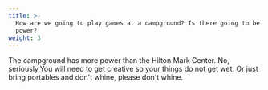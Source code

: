 ```yaml
---
title: >-
  How are we going to play games at a campground? Is there going to be any
  power?
weight: 3
---
```

The campground has more power than the Hilton Mark Center. No, seriously.You will need to get creative so your things do not get wet. Or just bring portables and don't whine, please don't whine.
